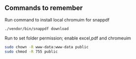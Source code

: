 ## Commands to remember
Run command to install local chromuim for snappdf
```bash
./vendor/bin/snappdf download
```

Run to set folder permission; enable excel,pdf and chromeuim
```bash
sudo chown -R www-data:www-data public
sudo chmod -R 755 public
```

